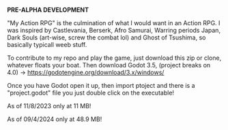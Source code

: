 **PRE-ALPHA DEVELOPMENT**

"My Action RPG" is the culmination of what I would want in an Action RPG. I was inspired by Castlevania, Berserk, Afro Samurai, Warring periods Japan, Dark Souls (art-wise, screw the combat lol) and Ghost of Tsushima, so basically typicall weeb stuff.

To contribute to my repo and play the game, just download this zip or clone, whatever floats your boat. Then download Godot 3.5, (project breaks on 4.0) -> https://godotengine.org/download/3.x/windows/

Once you have Godot open it up, then import ptoject and there is a "project.godot" file you just double click on the executable!

As of 11/8/2023 only at 11 MB!

As of 09/4/2024 only at 48.9 MB! 


